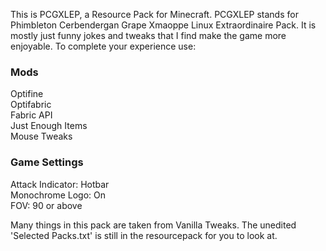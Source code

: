 This is PCGXLEP, a Resource Pack for Minecraft. PCGXLEP stands for Phimbleton Cerbendergan Grape Xmaoppe Linux Extraordinaire Pack.
It is mostly just funny jokes and tweaks that I find make the game more enjoyable. To complete your experience use:

### Mods
Optifine<br>
Optifabric<br>
Fabric API<br>
Just Enough Items<br>
Mouse Tweaks<br>

### Game Settings
Attack Indicator: Hotbar<br>
Monochrome Logo: On<br>
FOV: 90 or above<br>

Many things in this pack are taken from Vanilla Tweaks. The unedited 'Selected Packs.txt' is still in the resourcepack for you to look at.
